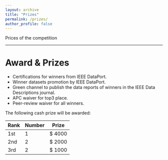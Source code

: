 ```yaml
---
layout: archive
title: "Prizes"
permalink: /prizes/
author_profile: false
---
```

Prices of the competition

---

# Award & Prizes
* Certifications for winners from IEEE DataPort.
* Winner datasets promotion by IEEE DataPort.
* Green channel to publish the data reports of winners in the IEEE Data Descriptions journal.
* APC waiver for top3 place.
* Peer-review waiver for all winners.

The following cash prize will be awarded:

| Rank  | Number  | Prize   |
| ----- | ------- | ------- |
| 1st   | 1       | $ 4000  |
| 2nd   | 2       | $ 2000  |
| 3rd   | 2       | $ 1000  |
